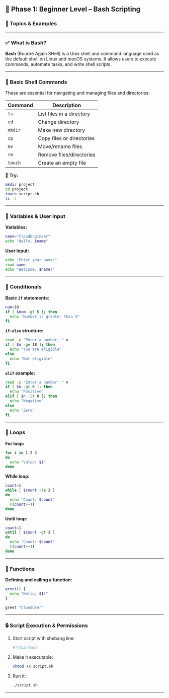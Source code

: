 
## 🚀 Phase 1: Beginner Level – Bash Scripting

### 📂 Topics & Examples

---

### ✅ What is Bash?
**Bash** (Bourne Again SHell) is a Unix shell and command language used as the default shell on Linux and macOS systems. It allows users to execute commands, automate tasks, and write shell scripts.

---

### 🧰 Basic Shell Commands

These are essential for navigating and managing files and directories:

| Command | Description |
|--------|-------------|
| `ls`   | List files in a directory |
| `cd`   | Change directory |
| `mkdir` | Make new directory |
| `cp` | Copy files or directories |
| `mv` | Move/rename files |
| `rm` | Remove files/directories |
| `touch` | Create an empty file |

🧪 **Try:**
```bash
mkdir project
cd project
touch script.sh
ls -l
```

---

### 🧮 Variables & User Input

**Variables:**
```bash
name="CloudEngineer"
echo "Hello, $name"
```

**User Input:**
```bash
echo "Enter your name:"
read name
echo "Welcome, $name!"
```

---

### 🔁 Conditionals

**Basic `if` statements:**
```bash
num=10
if [ $num -gt 5 ]; then
  echo "Number is greater than 5"
fi
```

**`if-else` structure:**
```bash
read -p "Enter a number: " n
if [ $n -ge 18 ]; then
  echo "You are eligible"
else
  echo "Not eligible"
fi
```

**`elif` example:**
```bash
read -p "Enter a number: " n
if [ $n -gt 0 ]; then
  echo "Positive"
elif [ $n -lt 0 ]; then
  echo "Negative"
else
  echo "Zero"
fi
```

---

### 🔁 Loops

**For loop:**
```bash
for i in 1 2 3
do
  echo "Value: $i"
done
```

**While loop:**
```bash
count=1
while [ $count -le 3 ]
do
  echo "Count: $count"
  ((count++))
done
```

**Until loop:**
```bash
count=1
until [ $count -gt 3 ]
do
  echo "Count: $count"
  ((count++))
done
```

---

### 🧱 Functions

**Defining and calling a function:**
```bash
greet() {
  echo "Hello, $1!"
}

greet "CloudUser"
```

---

### 🔒 Script Execution & Permissions

1. Start script with shebang line:
   ```bash
   #!/bin/bash
   ```

2. Make it executable:
   ```bash
   chmod +x script.sh
   ```

3. Run it:
   ```bash
   ./script.sh
   ```
---

